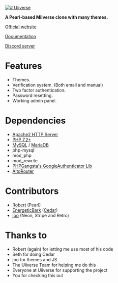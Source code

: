 [![# Uiiverse](https://i.ibb.co/dMPvqk9/logo.png)](https://uiiverse.xyz/)

**A Pearl-based Miiverse clone with many themes.**

[Official website](https://uiiverse.xyz/)

[Documentation](https://uiiverse.readthedocs.io/en/latest/)

[Discord server](https://discord.gg/7ZE4dp5)

# Features

- Themes.
- Verification system. (Both email and manual)
- Two factor authentication.
- Password resetting.
- Working admin panel.

# Dependencies

- [Apache2 HTTP Server](https://httpd.apache.org/)
- [PHP 7.2+](https://www.php.net/downloads.php)
- [MySQL](https://www.mysql.com/) / [MariaDB](https://mariadb.com/)
- php-mysql
- mod_php
- mod_rewrite
- [PHPGangsta's GoogleAuthenticator Lib](https://github.com/PHPGangsta/GoogleAuthenticator/)
- [AltoRouter](https://github.com/dannyvankooten/AltoRouter)

# Contributors

- [Robert](https://gitlab.com/benatpearl) (Pearl)
- [EnergeticBark](https://github.com/EnergeticBark/) ([Cedar](https://github.com/EnergeticBark/Cedar-PHP))
- [joo](https://github.com/j0w0) (Neon, Stripe and Retro)

# Thanks to

- Robert (again) for letting me use most of his code
- Seth for doing Cedar
- joo for themes and JS
- The Uiiverse Team for helping me do this
- Everyone at Uiiverse for supporting the project
- You for checking this out
